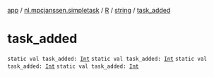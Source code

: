 [app](../../../index.md) / [nl.mpcjanssen.simpletask](../../index.md) / [R](../index.md) / [string](index.md) / [task_added](.)

# task_added

`static val task_added: `[`Int`](https://kotlinlang.org/api/latest/jvm/stdlib/kotlin/-int/index.html)
`static val task_added: `[`Int`](https://kotlinlang.org/api/latest/jvm/stdlib/kotlin/-int/index.html)
`static val task_added: `[`Int`](https://kotlinlang.org/api/latest/jvm/stdlib/kotlin/-int/index.html)
`static val task_added: `[`Int`](https://kotlinlang.org/api/latest/jvm/stdlib/kotlin/-int/index.html)